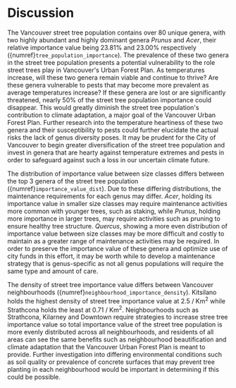 # Discussion

The Vancouver street tree population contains over 80 unique genera, with two highly abundant and highly dominant genera <i>Prunus</i> and <i>Acer</i>, their relative importance value being 23.81% and 23.00% respectively ({numref}`tree_population_importance`). The prevalence of these two genera in the street tree population presents a potential vulnerability to the role street trees play in Vancouver's Urban Forest Plan. As temperatures increase, will these two genera remain viable and continue to thrive? Are these genera vulnerable to pests that may become more prevalent as average temperatures increase? If these genera are lost or are significantly threatened, nearly 50% of the street tree population importance could disappear. This would greatly diminish the street tree population's contribution to climate adaptation, a major goal of the Vancouver Urban Forest Plan. Further research into the temperature heartiness of these two genera and their susceptibility to pests could further elucidate the actual risks the lack of genus diversity poses. It may be prudent for the City of Vancouver to begin greater diversification of the street tree population and invest in genera that are hearty against temperature extremes and pests in order to safeguard against such a loss in our uncertain climate future.

The distribution of importance value between size classes differs between the top 3 genera of the street tree population ({numref}`importance_value_dist`). Due to these differing distributions, the maintenance requirements for each genus may differ. <i>Acer</i>, holding its importance value in smaller size classes may require maintenance activities more common with younger trees, such as staking, while <i>Prunus</i>, holding more importance in larger trees, may require activities such as pruning to ensure healthy tree structure. <i>Quercus</i>, showing a more even distribution of importance value between size classes may be more difficult and costly to maintain as a greater range of maintenance activities may be required. In order to preserve the importance value of these genera and optimize use of city funds in this effort, it may be worth while to develop a maintenance strategy that is genus-specific as not all genus populations will require the same type and amount of care.

The density of street tree importance value differs between Vancouver neighbourhoods ({numref}`neighbourhood_importance_density`). Kitsilano holds the highest density of street tree importance value at 2.5 / Km<sup>2</sup> while Strathcona holds the least at 0.71 / Km<sup>2</sup>. Neighbourhoods such as Strathcona, Kilarney and Downtown require strategies to increase stree tree importance value so total importance value of the street tree population is more evenly distributed across all neighbourhoods, and residents of all areas can see the same benefits such as neighbourhood beautification and climate adaptation that the Vancouver Urban Forest Plan is meant to provide. Further investigation into differing environmental conditions such as soil quality or prevalence of concrete surfaces that may prevent tree planting in each neighbourhood would be important in determining if this could be possible.
